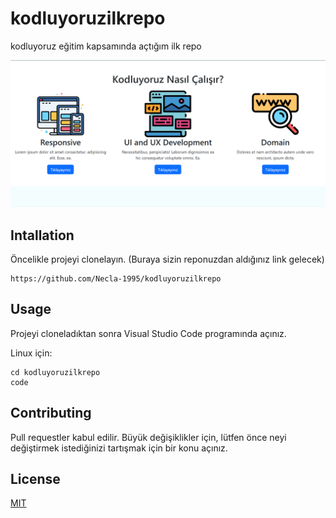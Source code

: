 # kodluyoruzilkrepo

kodluyoruz eğitim kapsamında açtığım ilk repo

![image](Ekran%20g%C3%B6r%C3%BCnt%C3%BCs%C3%BC%202022-06-02%20011008.png)


## Intallation
Öncelikle projeyi clonelayın. (Buraya sizin reponuzdan aldığınız link gelecek)

```
https://github.com/Necla-1995/kodluyoruzilkrepo
```

## Usage
Projeyi cloneladıktan sonra Visual Studio Code programında açınız.

Linux için:
```
cd kodluyoruzilkrepo
code
```

## Contributing
Pull requestler kabul edilir. Büyük değişiklikler için, lütfen önce neyi değiştirmek istediğinizi tartışmak için bir konu açınız.

## License
[MIT](https://choosealicense.com/licenses/mit/)

